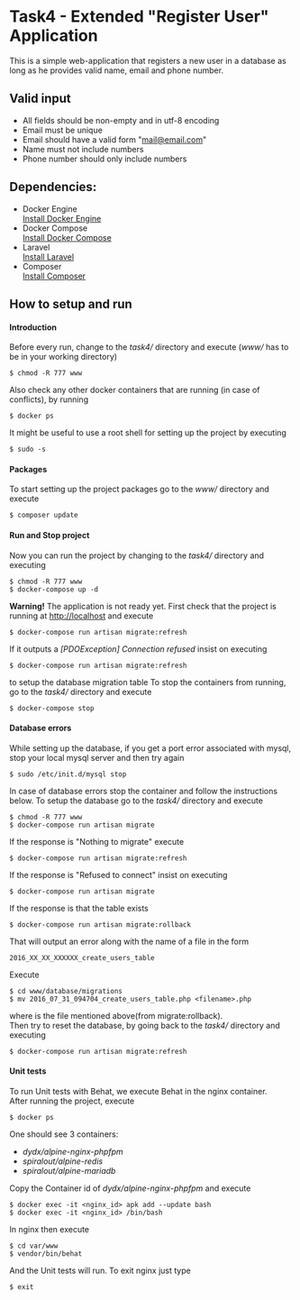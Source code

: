 # Task4 - Extended "Register User" Application

This is a simple web-application that registers a new user in a database
as long as he provides valid name, email and phone number.

## Valid input
  - All fields should be non-empty and in utf-8 encoding
  - Email must be unique
  - Email should have a valid form "mail@email.com"
  - Name must not include numbers
  - Phone number should only include numbers

## Dependencies:
  - Docker Engine  
    [Install Docker Engine](https://docs.docker.com/engine/installation/)
  - Docker Compose  
    [Install Docker Compose](https://docs.docker.com/compose/install/)
  - Laravel  
    [Install Laravel](https://laravel.com/docs/5.2/installation)
  - Composer  
    [Install Composer](https://getcomposer.org/doc/00-intro.md)

## How to setup and run
#### Introduction
Before every run, change to the *task4/* directory and execute (*www/* has to be in your working directory)
```
$ chmod -R 777 www
```
Also check any other docker containers that are running (in case of conflicts), by running
```
$ docker ps
```
It might be useful to use a root shell for setting up the project by executing
```
$ sudo -s
```
#### Packages
To start setting up the project packages go to the *www/* directory and execute
```
$ composer update
```
#### Run and Stop project
Now you can run the project by changing to the *task4/* directory and executing
```
$ chmod -R 777 www
$ docker-compose up -d
```
**Warning!** The application is not ready yet. First check that the project is running at [http://localhost](http://localhost) and execute
```
$ docker-compose run artisan migrate:refresh
```
If it outputs a *[PDOException] Connection refused* insist on executing
```
$ docker-compose run artisan migrate:refresh
```
to setup the database migration table
To stop the containers from running, go to the *task4/* directory and execute
```
$ docker-compose stop
```
#### Database errors
While setting up the database, if you get a port error associated with mysql, stop your local mysql server and then try again
```
$ sudo /etc/init.d/mysql stop
```
In case of database errors stop the container and follow the instructions below.
To setup the database go to the *task4/* directory and execute
```
$ chmod -R 777 www
$ docker-compose run artisan migrate
```
If the response is "Nothing to migrate" execute
```
$ docker-compose run artisan migrate:refresh
```
If the response is "Refused to connect" insist on executing
```
$ docker-compose run artisan migrate
```
If the response is that the table exists
```
$ docker-compose run artisan migrate:rollback
```
That will output an error along with the name of a file <filename> in the form  
```
2016_XX_XX_XXXXXX_create_users_table
```
Execute
```
$ cd www/database/migrations
$ mv 2016_07_31_094704_create_users_table.php <filename>.php
```
where <filename> is the file mentioned above(from migrate:rollback).  
Then try to reset the database, by going back to the *task4/* directory and executing
```
$ docker-compose run artisan migrate:refresh
```
#### Unit tests
To run Unit tests with Behat, we execute Behat in the nginx container.  
After running the project, execute
```
$ docker ps
```
One should see 3 containers:
  - *dydx/alpine-nginx-phpfpm*
  - *spiralout/alpine-redis*
  - *spiralout/alpine-mariadb*   

Copy the Container id of *dydx/alpine-nginx-phpfpm* and execute
```
$ docker exec -it <nginx_id> apk add --update bash
$ docker exec -it <nginx_id> /bin/bash
```
In nginx then execute
```
$ cd var/www
$ vendor/bin/behat
```
And the Unit tests will run.
To exit nginx just type
```
$ exit
```
